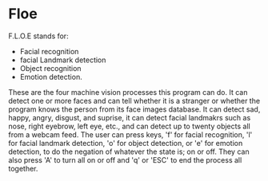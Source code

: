 # Floe
F.L.O.E stands for:
* Facial recognition
* facial Landmark detection
* Object recognition
* Emotion detection. 

These are the four machine vision processes this program can do. It can detect one or more faces and can tell whether it is a stranger or whether the program knows the person from its face images database. It can detect sad, happy, angry, disgust, and suprise, it can detect facial landmakrs such as nose, right eyebrow, left eye, etc., and can detect up to twenty objects all from a webcam feed. The user can press keys, 'f' for facial recognition, 'l' for facial landmark detection, 'o' for object detection, or 'e' for emotion detection, to do the negation of whatever the state is; on or off. They can also press 'A' to turn all on or off and 'q' or 'ESC' to end the process all together.

